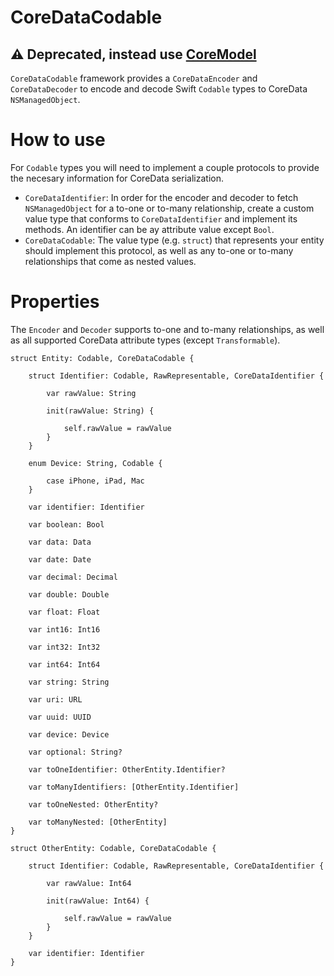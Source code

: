 # CoreDataCodable

## ⚠️ Deprecated, instead use [CoreModel](https://github.com/PureSwift/CoreModel)

`CoreDataCodable` framework provides a `CoreDataEncoder` and `CoreDataDecoder` to encode and decode Swift `Codable` types to CoreData `NSManagedObject`.

# How to use

For `Codable` types you will need to implement a couple protocols to provide the necesary information for CoreData serialization. 

- `CoreDataIdentifier`: In order for the encoder and decoder to fetch `NSManagedObject` for a to-one or to-many relationship, create a custom value type that conforms to `CoreDataIdentifier` and implement its methods. An identifier can be ay attribute value except `Bool`.
- `CoreDataCodable`: The value type (e.g. `struct`) that represents your entity should implement this protocol, as well as any to-one or to-many relationships that come as nested values.

# Properties

The `Encoder` and `Decoder` supports to-one and to-many relationships, as well as all supported CoreData attribute types (except `Transformable`). 

```
struct Entity: Codable, CoreDataCodable {
    
    struct Identifier: Codable, RawRepresentable, CoreDataIdentifier {
        
        var rawValue: String
        
        init(rawValue: String) {
            
            self.rawValue = rawValue
        }
    }
    
    enum Device: String, Codable {
        
        case iPhone, iPad, Mac
    }
    
    var identifier: Identifier
    
    var boolean: Bool
    
    var data: Data
    
    var date: Date
    
    var decimal: Decimal
    
    var double: Double
    
    var float: Float
    
    var int16: Int16
    
    var int32: Int32
    
    var int64: Int64
    
    var string: String
    
    var uri: URL
    
    var uuid: UUID
    
    var device: Device
    
    var optional: String?
    
    var toOneIdentifier: OtherEntity.Identifier?
    
    var toManyIdentifiers: [OtherEntity.Identifier]
    
    var toOneNested: OtherEntity?
    
    var toManyNested: [OtherEntity]
}

struct OtherEntity: Codable, CoreDataCodable {
    
    struct Identifier: Codable, RawRepresentable, CoreDataIdentifier {
        
        var rawValue: Int64
        
        init(rawValue: Int64) {
            
            self.rawValue = rawValue
        }
    }
    
    var identifier: Identifier
}
```
